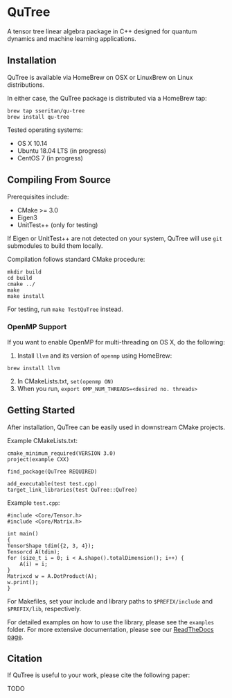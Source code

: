 # QuTree

A tensor tree linear algebra package in C++ designed for quantum dynamics and machine learning applications.

## Installation

QuTree is available via HomeBrew on OSX or LinuxBrew on Linux distributions.

In either case, the QuTree package is distributed via a HomeBrew tap: 
```
brew tap sseritan/qu-tree
brew install qu-tree
```

Tested operating systems:
* OS X 10.14
* Ubuntu 18.04 LTS (in progress)
* CentOS 7 (in progress)

## Compiling From Source

Prerequisites include:
* CMake >= 3.0
* Eigen3
* UnitTest++ (only for testing)

If Eigen or UnitTest++ are not detected on your system, QuTree will use `git` submodules to build them locally.

Compilation follows standard CMake procedure:
```
mkdir build
cd build
cmake ../
make
make install
```
For testing, run `make TestQuTree` instead.

### OpenMP Support
If you want to enable OpenMP for multi-threading on OS X, do the following:
1) Install `llvm` and its version of `openmp` using HomeBrew:
```
brew install llvm
```
2) In CMakeLists.txt, `set(openmp ON)`
3) When you run, `export OMP_NUM_THREADS=<desired no. threads>`

## Getting Started

After installation, QuTree can be easily used in downstream CMake projects.

Example CMakeLists.txt:
```
cmake_minimum_required(VERSION 3.0)
project(example CXX)

find_package(QuTree REQUIRED)

add_executable(test test.cpp)
target_link_libraries(test QuTree::QuTree)
```

Example `test.cpp`:
```
#include <Core/Tensor.h>
#include <Core/Matrix.h>

int main()
{
TensorShape tdim({2, 3, 4});
Tensorcd A(tdim);
for (size_t i = 0; i < A.shape().totalDimension(); i++) {
    A(i) = i;
}
Matrixcd w = A.DotProduct(A);
w.print();
}
```

For Makefiles, set your include and library paths to `$PREFIX/include` and `$PREFIX/lib`, respectively.

For detailed examples on how to use the library, please see the `examples` folder.
For more extensive documentation, please see our [ReadTheDocs page](https://qutree.readthedocs.io/en/latest/).


## Citation

If QuTree is useful to your work, please cite the following paper:

TODO